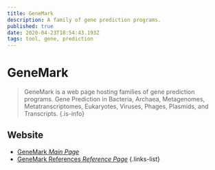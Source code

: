 ```yaml
---
title: GeneMark
description: A family of gene prediction programs.
published: true
date: 2020-04-23T18:54:43.193Z
tags: tool, gene, prediction
---
```


# GeneMark

> GeneMark is a web page hosting families of gene prediction programs.
&NewLine;
Gene Prediction in Bacteria, Archaea, Metagenomes, Metatranscriptomes, Eukaryotes, Viruses, Phages, Plasmids, and Transcripts.
{.is-info}

 

## Website 

- [GeneMark *Main Page*](http://exon.gatech.edu/GeneMark/)
- [GeneMark References *Reference Page*](http://exon.gatech.edu/GeneMark/references.html)
{.links-list}

